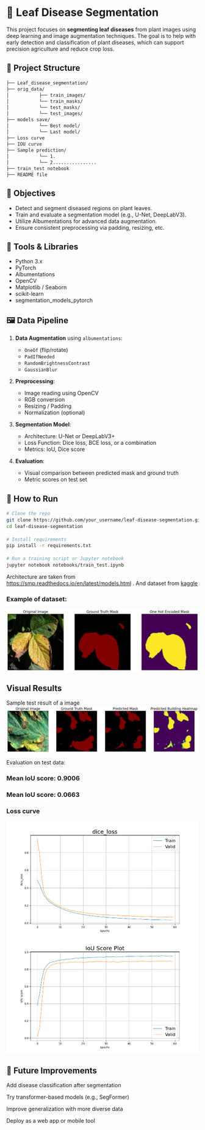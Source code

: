 # 🍃 Leaf Disease Segmentation

This project focuses on **segmenting leaf diseases** from plant images using deep learning and image augmentation techniques. The goal is to help with early detection and classification of plant diseases, which can support precision agriculture and reduce crop loss.

## 📁 Project Structure


    ├── Leaf_disease_segmentation/ 
    ├── orig_data/ 
    │           ├── train_images/ 
    │           └── train_masks/ 
    │           └── test_masks/ 
    │           └── test_images/ 
    ├── models save/
    │           └── Best model/ 
    │           └── Last model/ 
    ├── Loss curve
    ├── IOU curve
    ├── Sample prediction/
    │           └── 1.
    │           └── 2................
    ├── train_test notebook
    ├── README file


## 🧠 Objectives

- Detect and segment diseased regions on plant leaves.
- Train and evaluate a segmentation model (e.g., U-Net, DeepLabV3).
- Utilize Albumentations for advanced data augmentation.
- Ensure consistent preprocessing via padding, resizing, etc.

## 🧰 Tools & Libraries

- Python 3.x
- PyTorch
- Albumentations
- OpenCV
- Matplotlib / Seaborn
- scikit-learn
- segmentation_models_pytorch

## 🖼️ Data Pipeline

1. **Data Augmentation** using `albumentations`:
   - `OneOf` (flip/rotate)
   - `PadIfNeeded`
   - `RandomBrightnessContrast`
   - `GaussianBlur`

2. **Preprocessing**:
   - Image reading using OpenCV
   - RGB conversion
   - Resizing / Padding
   - Normalization (optional)

3. **Segmentation Model**:
   - Architecture: U-Net or DeepLabV3+
   - Loss Function: Dice loss, BCE loss, or a combination
   - Metrics: IoU, Dice score

4. **Evaluation**:
   - Visual comparison between predicted mask and ground truth
   - Metric scores on test set

## 🚀 How to Run

```bash
# Clone the repo
git clone https://github.com/your_username/leaf-disease-segmentation.git
cd leaf-disease-segmentation

# Install requirements
pip install -r requirements.txt

# Run a training script or Jupyter notebook
jupyter notebook notebooks/train_test.ipynb

```
Architecture are taken from https://smp.readthedocs.io/en/latest/models.html
. And dataset from [kaggle](kaggle.com)
### Example of dataset:
![Example image](example1.png)



##  Visual Results 
Sample test result of a image
![Example 2](example2.png)

Evaluation on test data:

### Mean IoU score:  0.9006
### Mean IoU score:  0.0663

### Loss curve

![loss curve](dice_loss.png)
![Intersection over union score curve](IOU_score.png)

## 🧩 Future Improvements
Add disease classification after segmentation

Try transformer-based models (e.g., SegFormer)

Improve generalization with more diverse data

Deploy as a web app or mobile tool
